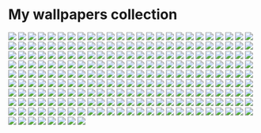 # My wallpapers collection
![](wallpapers/0001.jpg)
![](wallpapers/0002.jpg)
![](wallpapers/0003.jpg)
![](wallpapers/0004.jpg)
![](wallpapers/0005.jpg)
![](wallpapers/0006.jpg)
![](wallpapers/0007.jpg)
![](wallpapers/0008.jpg)
![](wallpapers/0009.jpg)
![](wallpapers/0010.jpg)
![](wallpapers/0011.jpg)
![](wallpapers/0012.jpg)
![](wallpapers/0013.jpg)
![](wallpapers/0014.jpg)
![](wallpapers/0015.jpg)
![](wallpapers/0016.jpg)
![](wallpapers/0017.jpg)
![](wallpapers/0018.jpg)
![](wallpapers/0019.jpg)
![](wallpapers/0020.jpg)
![](wallpapers/0021.jpg)
![](wallpapers/0022.jpg)
![](wallpapers/0023.jpg)
![](wallpapers/0024.jpg)
![](wallpapers/0025.jpg)
![](wallpapers/0026.jpg)
![](wallpapers/0027.jpg)
![](wallpapers/0028.jpg)
![](wallpapers/0029.jpg)
![](wallpapers/0030.jpg)
![](wallpapers/0031.jpg)
![](wallpapers/0032.jpg)
![](wallpapers/0033.jpg)
![](wallpapers/0034.jpg)
![](wallpapers/0035.jpg)
![](wallpapers/0036.jpg)
![](wallpapers/0037.jpg)
![](wallpapers/0038.jpg)
![](wallpapers/0039.jpg)
![](wallpapers/0040.jpg)
![](wallpapers/0041.jpg)
![](wallpapers/0042.jpg)
![](wallpapers/0043.jpg)
![](wallpapers/0044.jpg)
![](wallpapers/0045.jpg)
![](wallpapers/0046.jpg)
![](wallpapers/0047.jpg)
![](wallpapers/0048.jpg)
![](wallpapers/0049.jpg)
![](wallpapers/0050.jpg)
![](wallpapers/0051.jpg)
![](wallpapers/0052.jpg)
![](wallpapers/0053.jpg)
![](wallpapers/0054.jpg)
![](wallpapers/0055.jpg)
![](wallpapers/0056.jpg)
![](wallpapers/0057.jpg)
![](wallpapers/0058.jpg)
![](wallpapers/0059.jpg)
![](wallpapers/0060.jpg)
![](wallpapers/0061.jpg)
![](wallpapers/0062.jpg)
![](wallpapers/0063.jpg)
![](wallpapers/0064.jpg)
![](wallpapers/0065.jpg)
![](wallpapers/0066.jpg)
![](wallpapers/0067.jpg)
![](wallpapers/0068.jpg)
![](wallpapers/0069.jpg)
![](wallpapers/0070.jpg)
![](wallpapers/0071.jpg)
![](wallpapers/0072.jpg)
![](wallpapers/0073.jpg)
![](wallpapers/0074.jpg)
![](wallpapers/0075.jpg)
![](wallpapers/0076.jpg)
![](wallpapers/0077.jpg)
![](wallpapers/0078.jpg)
![](wallpapers/0079.jpg)
![](wallpapers/0080.jpg)
![](wallpapers/0081.jpg)
![](wallpapers/0082.jpg)
![](wallpapers/0083.jpg)
![](wallpapers/0084.jpg)
![](wallpapers/0085.jpg)
![](wallpapers/0086.jpg)
![](wallpapers/0087.jpg)
![](wallpapers/0088.jpg)
![](wallpapers/0089.jpg)
![](wallpapers/0090.jpg)
![](wallpapers/0091.jpg)
![](wallpapers/0092.jpg)
![](wallpapers/0093.jpg)
![](wallpapers/0094.jpg)
![](wallpapers/0095.jpg)
![](wallpapers/0096.jpg)
![](wallpapers/0097.jpg)
![](wallpapers/0098.jpg)
![](wallpapers/0099.jpg)
![](wallpapers/0100.jpg)
![](wallpapers/0101.jpg)
![](wallpapers/0102.jpg)
![](wallpapers/0103.jpg)
![](wallpapers/0104.jpg)
![](wallpapers/0105.jpg)
![](wallpapers/0106.jpg)
![](wallpapers/0107.jpg)
![](wallpapers/0108.jpg)
![](wallpapers/0109.jpg)
![](wallpapers/0110.jpg)
![](wallpapers/0111.jpg)
![](wallpapers/0112.jpg)
![](wallpapers/0113.jpg)
![](wallpapers/0114.jpg)
![](wallpapers/0115.jpg)
![](wallpapers/0116.jpg)
![](wallpapers/0117.jpg)
![](wallpapers/0118.jpg)
![](wallpapers/0119.jpg)
![](wallpapers/0120.jpg)
![](wallpapers/0121.jpg)
![](wallpapers/0122.jpg)
![](wallpapers/0123.jpg)
![](wallpapers/0124.jpg)
![](wallpapers/0125.jpg)
![](wallpapers/0126.jpg)
![](wallpapers/0127.jpg)
![](wallpapers/0128.jpg)
![](wallpapers/0129.jpg)
![](wallpapers/0130.jpg)
![](wallpapers/0131.jpg)
![](wallpapers/0132.jpg)
![](wallpapers/0133.jpg)
![](wallpapers/0134.jpg)
![](wallpapers/0135.jpg)
![](wallpapers/0136.jpg)
![](wallpapers/0137.jpg)
![](wallpapers/0138.jpg)
![](wallpapers/0139.jpg)
![](wallpapers/0140.jpg)
![](wallpapers/0141.jpg)
![](wallpapers/0142.jpg)
![](wallpapers/0143.jpg)
![](wallpapers/0144.png)
![](wallpapers/0145.png)
![](wallpapers/0146.png)
![](wallpapers/0147.png)
![](wallpapers/0148.png)
![](wallpapers/0149.png)
![](wallpapers/0150.png)
![](wallpapers/0151.png)
![](wallpapers/0152.png)
![](wallpapers/0153.png)
![](wallpapers/0154.png)
![](wallpapers/0155.png)
![](wallpapers/0156.png)
![](wallpapers/0157.png)
![](wallpapers/0158.png)
![](wallpapers/0159.png)
![](wallpapers/0160.png)
![](wallpapers/0161.png)
![](wallpapers/0162.png)
![](wallpapers/0163.png)
![](wallpapers/0164.png)
![](wallpapers/0165.png)
![](wallpapers/0166.png)
![](wallpapers/0167.png)
![](wallpapers/0168.png)
![](wallpapers/0169.png)
![](wallpapers/0170.png)
![](wallpapers/0171.png)
![](wallpapers/0172.png)
![](wallpapers/0173.png)
![](wallpapers/0174.png)
![](wallpapers/0175.png)
![](wallpapers/0176.png)
![](wallpapers/0177.png)
![](wallpapers/0178.png)
![](wallpapers/0179.png)
![](wallpapers/0180.png)
![](wallpapers/0181.png)
![](wallpapers/0182.png)
![](wallpapers/0183.png)
![](wallpapers/0184.png)
![](wallpapers/0185.png)
![](wallpapers/0186.png)
![](wallpapers/0187.png)
![](wallpapers/0188.png)
![](wallpapers/0144.png)
![](wallpapers/0145.png)
![](wallpapers/0146.png)
![](wallpapers/0147.png)
![](wallpapers/0148.png)
![](wallpapers/0149.png)
![](wallpapers/0150.png)
![](wallpapers/0151.png)
![](wallpapers/0152.png)
![](wallpapers/0153.png)
![](wallpapers/0154.png)
![](wallpapers/0155.png)
![](wallpapers/0156.png)
![](wallpapers/0157.png)
![](wallpapers/0158.png)
![](wallpapers/0159.png)
![](wallpapers/0160.png)
![](wallpapers/0161.png)
![](wallpapers/0162.png)
![](wallpapers/0163.png)
![](wallpapers/0164.png)
![](wallpapers/0165.png)
![](wallpapers/0166.png)
![](wallpapers/0167.png)
![](wallpapers/0168.png)
![](wallpapers/0169.png)
![](wallpapers/0170.png)
![](wallpapers/0171.png)
![](wallpapers/0172.png)
![](wallpapers/0173.png)
![](wallpapers/0174.png)
![](wallpapers/0175.png)
![](wallpapers/0176.png)
![](wallpapers/0177.png)
![](wallpapers/0178.png)
![](wallpapers/0179.png)
![](wallpapers/0180.png)
![](wallpapers/0181.png)
![](wallpapers/0182.png)
![](wallpapers/0183.png)
![](wallpapers/0184.png)
![](wallpapers/0185.png)
![](wallpapers/0186.png)
![](wallpapers/0187.png)
![](wallpapers/0188.png)
